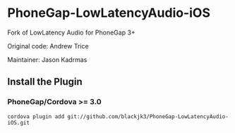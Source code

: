 PhoneGap-LowLatencyAudio-iOS
============================

Fork of LowLatency Audio for PhoneGap 3+

Original code: Andrew Trice

Maintainer: Jason Kadrmas

## Install the Plugin

### PhoneGap/Cordova >= 3.0
    cordova plugin add git://github.com/blackjk3/PhoneGap-LowLatencyAudio-iOS.git
